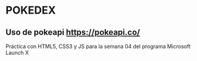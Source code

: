 # POKEDEX
## Uso de pokeapi https://pokeapi.co/

Práctica con HTML5, CSS3 y JS para la semana 04 del programa Microsoft Launch X